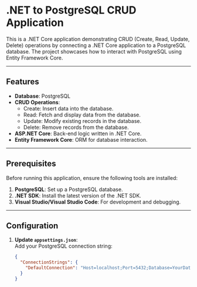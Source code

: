 # .NET to PostgreSQL CRUD Application

This is a .NET Core application demonstrating CRUD (Create, Read, Update, Delete) operations by connecting a .NET Core application to a PostgreSQL database. The project showcases how to interact with PostgreSQL using Entity Framework Core.

---

## Features

- **Database**: PostgreSQL
- **CRUD Operations**:
  - Create: Insert data into the database.
  - Read: Fetch and display data from the database.
  - Update: Modify existing records in the database.
  - Delete: Remove records from the database.
- **ASP.NET Core**: Back-end logic written in .NET Core.
- **Entity Framework Core**: ORM for database interaction.

---

## Prerequisites

Before running this application, ensure the following tools are installed:

1. **PostgreSQL**: Set up a PostgreSQL database.
2. **.NET SDK**: Install the latest version of the .NET SDK.
3. **Visual Studio/Visual Studio Code**: For development and debugging.

---

## Configuration

1. **Update `appsettings.json`**:  
   Add your PostgreSQL connection string:
   ```json
   {
     "ConnectionStrings": {
       "DefaultConnection": "Host=localhost;Port=5432;Database=YourDatabaseName;Username=YourUsername;Password=YourPassword"
     }
   }
